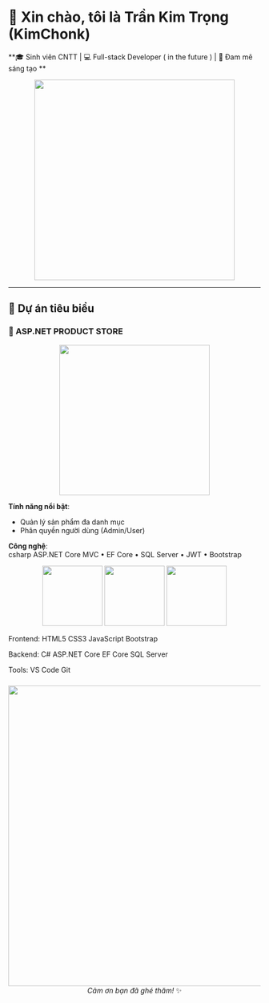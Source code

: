 # 🌟 **Xin chào, tôi là Trần Kim Trọng (KimChonk)**  
**🎓 Sinh viên CNTT | 💻 Full-stack Developer ( in the future ) | 🚀 Đam mê sáng tạo **  

<p align="center">
  <img src="https://media.giphy.com/media/QTfX9Ejfra3ZmNxh6B/giphy.gif" width="400">
</p>

---

## **🚀 Dự án tiêu biểu**

### **🛒 ASP.NET PRODUCT STORE**  
<p align="center">
  <img src="[https://media.giphy.com/media/3o7TKSjRrfIPjeiVyY/giphy.gif](https://www.google.com/url?sa=i&url=https%3A%2F%2Fwww.pinterest.com%2Fpin%2Fartstation-japanese-store-pixelart-fernando-henrique--453878468698871672%2F&psig=AOvVaw08bzmQrJ6B-PF2BkMWOIQJ&ust=1744883085964000&source=images&cd=vfe&opi=89978449&ved=0CBMQjRxqFwoTCJjs0JOi3IwDFQAAAAAdAAAAABAS)" width="300">
</p>

**Tính năng nổi bật**:
- Quản lý sản phẩm đa danh mục
- Phân quyền người dùng (Admin/User)

**Công nghệ**:  
csharp
ASP.NET Core MVC • EF Core • SQL Server • JWT • Bootstrap
<p align="center"> <img src="https://media.giphy.com/media/ln7z2eWriiQAllfVcn/giphy.gif" width="120"> <img src="https://media.giphy.com/media/XAxylRMCdpbEWUAvr8/giphy.gif" width="120"> <img src="https://media.giphy.com/media/fsEaZldNC8A1PJ3mwp/giphy.gif" width="120"> </p>
Frontend:
HTML5 CSS3 JavaScript Bootstrap

Backend:
C# ASP.NET Core EF Core SQL Server

Tools:
VS Code Git 
###
###
<p align="center"> <img src="https://media.giphy.com/media/ZVik7pBtu9dNS/giphy.gif" width="600"> <br> <em>Cảm ơn bạn đã ghé thăm!</em> ✨ </p>
